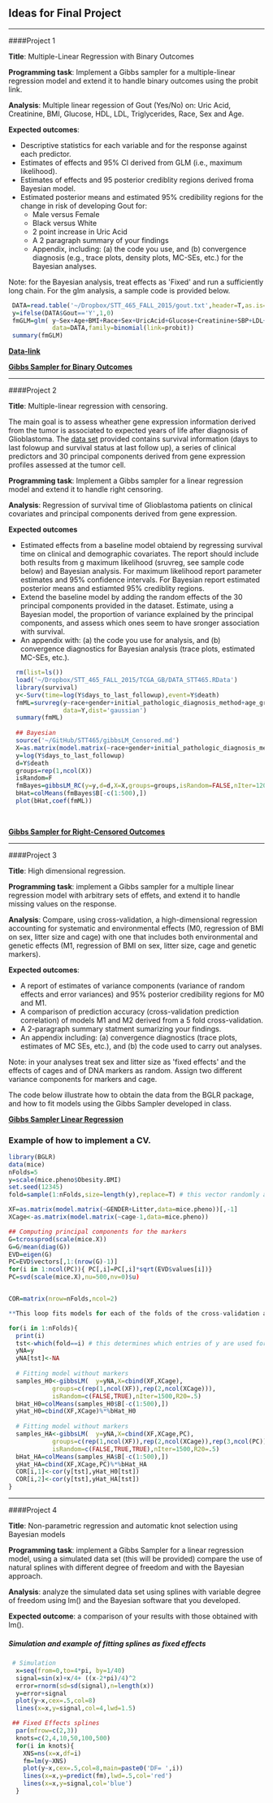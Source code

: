 ## Ideas for Final Project
-----------------------------------------------------------------------------------------------------	
####Project 1	

   **Title**: Multiple-Linear Regression with Binary Outcomes

   **Programming task**: Implement a Gibbs sampler for a multiple-linear regression model and extend it to handle binary outcomes using the probit link.

   **Analysis**:  Multiple linear regession of Gout (Yes/No) on: Uric Acid, Creatinine, BMI, Glucose, HDL, LDL, 
                Triglycerides, Race, Sex and Age. 
    
   **Expected outcomes**: 
   
- Descriptive statistics for each variable and for the response against each predictor.
- Estimates of effects and 95% CI derived from GLM (i.e., maximum likelihood).
- Estimates of effects and 95 posterior crediblity regions derived froma Bayesian model.
- Estimated posterior means and estimated 95% credibility regions for the change in risk of developing Gout for:
	- Male versus Female
	- Black versus White
	- 2 point increase in Uric Acid
	- A  2 paragraph summary of your findings
	- Appendix, including: (a) the code you use, and (b) convergence diagnosis (e.g., trace plots, density plots, MC-SEs, etc.) for the Bayesian analyses.
        
Note: for the Bayesian analysis, treat effects as 'Fixed' and run a sufficiently long chain. For the glm analysis, a sample code is provided below. 
   
  
```R
 DATA=read.table('~/Dropbox/STT_465_FALL_2015/gout.txt',header=T,as.is=T)
 y=ifelse(DATA$Gout=='Y',1,0)
 fmGLM=glm( y~Sex+Age+BMI+Race+Sex+UricAcid+Glucose+Creatinine+SBP+LDL+HDL+SBP+Triglycerides,
            data=DATA,family=binomial(link=probit))
 summary(fmGLM)
```
              
   **[Data-link](https://www.dropbox.com/s/ho3p0uwohjnoln3/gout.txt?dl=0)**
   
   **[Gibbs Sampler for Binary Outcomes](https://github.com/gdlc/STT465/blob/master/gibbsLM_Binary.md)**


-----------------------------------------------------------------------------------------------------	

####Project 2	

**Title**: Multiple-linear regression with censoring.

The main goal is to assess wheather gene expression information derived from the tumor is associated to expected years of life after diagnosis of Glioblastoma. The [data set](https://www.dropbox.com/s/1rw7s4z1ta3kehy/DATA_STT465.RData?dl=0) provided contains survival information (days to last folowup and survival status at last follow up), a series of clinical predictors and 30 principal components derived from gene expression profiles assessed at the tumor cell.

**Programming task**: Implement a Gibbs sampler for a linear regression model and extend it to handle right censoring.

**Analysis**: Regression of survival time of Glioblastoma patients on clinical covariates and principal components derived from gene expression.

**Expected outcomes**

- Estimated effects from a baseline model obtaiend by regressing survival time on clinical and demographic covariates. The report should include both results from g maximum likelihood (sruvreg, see sample code below) and Bayesian analysis. For maximum likelihood report parameter estimates and 95% confidence intervals. For Bayesian report estimated posterior means and estiamted 95% crediblity regions.
- Extend the baseline model by adding the random effects of the 30 principal components provided in the dataset. Estimate, using a  Bayesian model, the proportion of variance explained by the principal components, and assess which ones seem to have sronger association with survival.
- An appendix with: (a) the code you use for analysis, and (b) convergence diagnostics for Bayesian analysis (trace plots, estimated MC-SEs, etc.).

```R
  rm(list=ls())
  load('~/Dropbox/STT_465_FALL_2015/TCGA_GB/DATA_STT465.RData')
  library(survival)
  y<-Surv(time=log(Y$days_to_last_followup),event=Y$death)
  fmML=survreg(y~race+gender+initial_pathologic_diagnosis_method+age_group10,
               data=Y,dist='gaussian')
  summary(fmML)
  
  ## Bayesian
  source('~/GitHub/STT465/gibbsLM_Censored.md')
  X=as.matrix(model.matrix(~race+gender+initial_pathologic_diagnosis_method+age_group10,data=Y))
  y=log(Y$days_to_last_followup)
  d=Y$death
  groups=rep(1,ncol(X))
  isRandom=F
  fmBayes=gibbsLM_RC(y=y,d=d,X=X,groups=groups,isRandom=FALSE,nIter=12000)
  bHat=colMeans(fmBayes$B[-c(1:500),])
  plot(bHat,coef(fmML))
  
  
```

**[Gibbs Sampler for Right-Censored Outcomes](https://github.com/gdlc/STT465/blob/master/gibbsLM_Censored.md)**

-----------------------------------------------------------------------------------------------------	

####Project 3	
									

**Title**: High dimensional regression.

**Programming task**: implement a Gibbs sampler for a multiple linear regression model with arbitrary sets of effets, and extend it to handle missing values on the response.

**Analysis**:  Compare, using cross-validation, a high-dimensional regression accounting for systematic and environmental effects (M0, regression of BMI on sex, litter size and cage) with one that includes both environmental and genetic effects (M1, regression of BMI on sex, litter size, cage and genetic markers).

**Expected outcomes**: 

- A report of estimates of variance components (variance of random effects and error variances) and 95% posterior credibility regions for M0 and M1.
- A comparison of prediction accuracy (cross-validation prediction correlation) of models M1 and M2 derived from a 5 fold cross-validation.
- A 2-paragraph summary statment sumarizing your findings.
- An appendix including: (a) convergence diagnostics (trace plots, estimates of MC SEs, etc.), and (b) the code used to carry out analyses.

Note: in your analyses treat sex and litter size as 'fixed effects' and the effects of cages and of DNA markers as random. Assign two different variance components for markers and cage.

The code below illustrate how to obtain the data from the BGLR package, and how to fit models using the Gibbs Sampler developed in class.

**[Gibbs Sampler Linear Regression](https://github.com/gdlc/STT465/blob/master/gibbsSamplerLM.md)**

### Example of how to implement a CV.


```R
library(BGLR)
data(mice)
nFolds=5
y=scale(mice.pheno$Obesity.BMI)
set.seed(12345)
fold=sample(1:nFolds,size=length(y),replace=T) # this vector randomly assigns each mice to a fold

XF=as.matrix(model.matrix(~GENDER+Litter,data=mice.pheno))[,-1]
XCage<-as.matrix(model.matrix(~cage-1,data=mice.pheno))

## Computing principal components for the markers
G=tcrossprod(scale(mice.X))
G=G/mean(diag(G))
EVD=eigen(G)
PC=EVD$vectors[,1:(nrow(G)-1)]
for(i in 1:ncol(PC)){ PC[,i]=PC[,i]*sqrt(EVD$values[i])}
PC=svd(scale(mice.X),nu=500,nv=0)$u)


COR=matrix(nrow=nFolds,ncol=2)

**This loop fits models for each of the folds of the cross-validation and evaluates prediction accuracy (correlation).**

for(i in 1:nFolds){
  print(i)
  tst<-which(fold==i) # this determines which entries of y are used for testing in the ith fold.
  yNA=y
  yNA[tst]<-NA
  
  # Fitting model without markers
  samples_H0<-gibbsLM(	y=yNA,X=cbind(XF,XCage),
  			groups=c(rep(1,ncol(XF)),rep(2,ncol(XCage))),
  			isRandom=c(FALSE,TRUE),nIter=1500,R20=.5)
  bHat_H0=colMeans(samples_H0$B[-c(1:500),])
  yHat_H0=cbind(XF,XCage)%*%bHat_H0
  
  # Fitting model without markers
  samples_HA<-gibbsLM(	y=yNA,X=cbind(XF,XCage,PC),
  			groups=c(rep(1,ncol(XF)),rep(2,ncol(XCage)),rep(3,ncol(PC))),
  			isRandom=c(FALSE,TRUE,TRUE),nIter=1500,R20=.5)
  bHat_HA=colMeans(samples_HA$B[-c(1:500),])
  yHat_HA=cbind(XF,XCage,PC)%*%bHat_HA
  COR[i,1]<-cor(y[tst],yHat_H0[tst])
  COR[i,2]<-cor(y[tst],yHat_HA[tst])
}

```

-----------------------------------------------------------------------------------------------------	
####Project 4	

**Title**: Non-parametric regression and automatic knot selection using Bayesian models

**Programming task**: implement a Gibbs Sampler for a linear regression model, using a simulated data set (this will be provided) compare the use of natural splines with different degree of freedom and with the Bayesian approach.

**Analysis**:   analyze the simulated data set using splines with variable degree of freedom using lm() and the Bayesian software that you developed. 

**Expected outcome**: a comparison of your results  with those obtained with lm().


##### Simulation and example of fitting splines as fixed effects


```R
 # Simulation
  x=seq(from=0,to=4*pi, by=1/40)
  signal=sin(x)+x/4+ ((x-2*pi)/4)^2
  error=rnorm(sd=sd(signal),n=length(x))
  y=error+signal
  plot(y~x,cex=.5,col=8)
  lines(x=x,y=signal,col=4,lwd=1.5)

 ## Fixed Effects splines
  par(mfrow=c(2,3))
  knots=c(2,4,10,50,100,500)
  for(i in knots){
 	XNS=ns(x=x,df=i)
 	fm=lm(y~XNS)
 	plot(y~x,cex=.5,col=8,main=paste0('DF= ',i))
 	lines(x=x,y=predict(fm),lwd=.5,col='red')
 	lines(x=x,y=signal,col='blue')
  }
 
 ```
